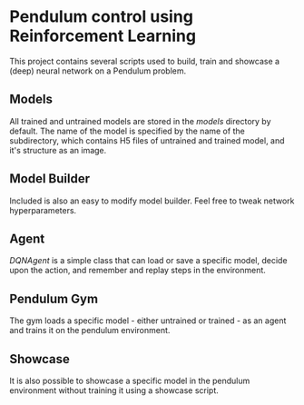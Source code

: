 # Pendulum control using Reinforcement Learning
This project contains several scripts used to build, train and showcase a (deep) neural network on a Pendulum problem.

## Models
All trained and untrained models are stored in the *models* directory by default. The name of the model is specified by the name of the subdirectory, which contains H5 files of untrained and trained model, and it's structure as an image.

## Model Builder
Included is also an easy to modify model builder. Feel free to tweak network hyperparameters.

## Agent
*DQNAgent* is a simple class that can load or save a specific model, decide upon the action, and remember and replay steps in the environment.

## Pendulum Gym
The gym loads a specific model - either untrained or trained - as an agent and trains it on the pendulum environment.

## Showcase
It is also possible to showcase a specific model in the pendulum environment without training it using a showcase script.